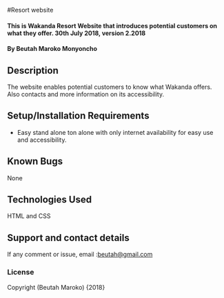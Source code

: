 #Resort website
#### This is Wakanda Resort Website that introduces potential customers on what they offer. 30th July 2018, version 2.2018
#### By Beutah Maroko Monyoncho
## Description
The website enables potential customers to know what Wakanda offers. Also contacts and more information on its accessibility.
## Setup/Installation Requirements
* Easy stand alone ton alone with only internet availability for easy use and accessibility.
## Known Bugs
None
## Technologies Used
HTML and CSS
## Support and contact details
If any comment or issue, email :beutah@gmail.com
### License
Copyright (Beutah Maroko) {2018}
